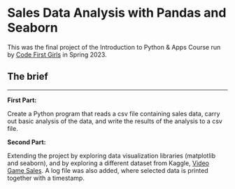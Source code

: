 # Sales Data Analysis with Pandas and Seaborn
This was the final project of the Introduction to Python & Apps Course run by [Code First Girls](https://codefirstgirls.com/) in Spring 2023.

## The brief
---
**First Part:**

Create a Python program that reads a csv file containing sales data, carry out basic analysis of the data, and write the results of the analysis to a csv file.

**Second Part:**

Extending the project by exploring data visualization libraries (matplotlib and seaborn), and by exploring a different dataset from Kaggle, [Video Game Sales](https://www.kaggle.com/datasets/gregorut/videogamesales). A log file was also added, where selected data is printed together with a timestamp.